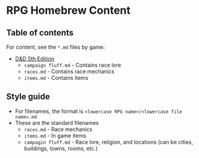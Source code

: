 # RPG Homebrew Content

## Table of contents
For content, see the `*.md` files by game:

- [D&D 5th Edition](dnd-5e/)
  - `campaign fluff.md` - Contains race lore
  - `races.md` - Contains  race mechanics
  - `items.md` - Contains items
## Style guide
- For filenames, the format is `<lowercase RPG name>/<lowercase file name>.md`
- These are the standard filenames
  - `races.md` - Race mechanics
  - `items.md` - In game items
  - `campagin fluff.md` - Race lore, religion, and locations (can be cities, buildings, towns, rooms, etc.)
